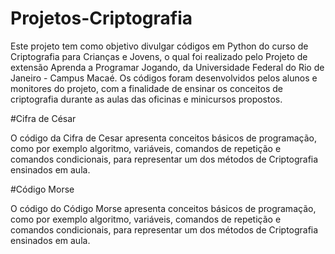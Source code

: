# Projetos-Criptografia

Este projeto tem como objetivo divulgar códigos em Python do curso de Criptografia para Crianças e Jovens, o qual foi  realizado pelo Projeto de extensão Aprenda a Programar Jogando, da Universidade Federal do Rio de Janeiro - Campus Macaé.
Os códigos foram desenvolvidos pelos alunos e monitores do projeto, com a finalidade de ensinar os conceitos de criptografia durante as aulas das oficinas e minicursos propostos.

#Cifra de César

O código da Cifra de Cesar apresenta conceitos básicos de programação, como por exemplo algoritmo, variáveis, comandos de repetição e comandos condicionais, para representar um dos métodos de Criptografia ensinados em aula.

#Código Morse

O código do Código Morse apresenta conceitos básicos de programação, como por exemplo algoritmo, variáveis, comandos de repetição e comandos condicionais, para representar um dos métodos de Criptografia ensinados em aula.
